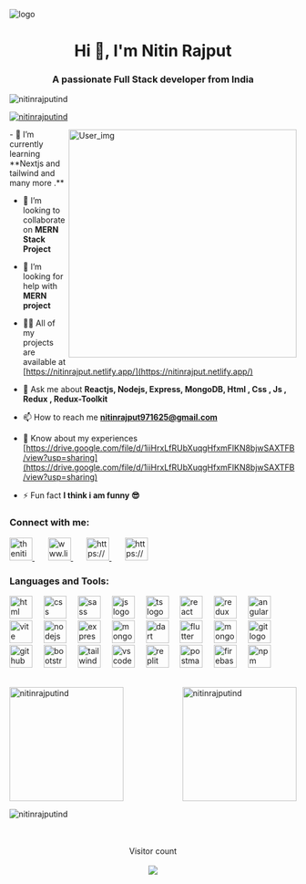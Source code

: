 ![logo](https://media.licdn.com/dms/image/D4D16AQGQUFMjKmJNKA/profile-displaybackgroundimage-shrink_350_1400/0/1693721493268?e=1724889600&v=beta&t=sFMgcEv4nyDPo3-yQPoSJjFbOC0DKVVIo29QA_J_pHo)
<h1 align="center">Hi 👋, I'm Nitin Rajput</h1>

<h3 align="center">A passionate Full Stack developer from India</h3>

<p align="left"> <img src="https://komarev.com/ghpvc/?username=nitinrajputind&label=Profile%20views&color=0e75b6&style=flat" alt="nitinrajputind" /> </p>

<p align="left"> <a href="https://github.com/ryo-ma/github-profile-trophy"><img src="https://github-profile-trophy.vercel.app/?username=nitinrajputind" alt="nitinrajputind" /></a> </p>
<img align="right" width="400" alt="User_img" src="https://user-images.githubusercontent.com/55389276/140866485-8fb1c876-9a8f-4d6a-98dc-08c4981eaf70.gif" />
- 🌱 I’m currently learning **Nextjs and tailwind and many more .**

- 👯 I’m looking to collaborate on **MERN Stack Project**

- 🤝 I’m looking for help with **MERN project**

- 👨‍💻 All of my projects are available at [https://nitinrajput.netlify.app/](https://nitinrajput.netlify.app/)

- 💬 Ask me about **Reactjs, Nodejs, Express, MongoDB, Html , Css , Js , Redux , Redux-Toolkit**

- 📫 How to reach me **nitinrajput971625@gmail.com**

- 📄 Know about my experiences [https://drive.google.com/file/d/1iiHrxLfRUbXuqgHfxmFlKN8bjwSAXTFB/view?usp=sharing](https://drive.google.com/file/d/1iiHrxLfRUbXuqgHfxmFlKN8bjwSAXTFB/view?usp=sharing)

- ⚡ Fun fact **I think i am funny 😎**
<h3 align="left">Connect with me:</h3>

<p align="left">  
<a href="https://twitter.com/thenitinrajput" target="blank">
  <img  height="40" src="https://img.shields.io/static/v1?message=Twitter&logo=twitter&label=&color=1DA1F2&logoColor=white&labelColor=&style=for-the-badge" alt="thenitinrajput" />
</a>
 &nbsp;&nbsp;&nbsp;&nbsp;&nbsp; 
<a href="https://linkedin.com/in/www.linkedin.com/in/nitinrajputindia" target="blank">
  <img  src="https://img.shields.io/static/v1?message=LinkedIn&logo=linkedin&label=&color=0077B5&logoColor=white&labelColor=&style=for-the-badge" alt="www.linkedin.com/in/nitinrajputindia" height="40"/>
</a>
&nbsp;&nbsp;&nbsp;&nbsp;&nbsp;
<a href="https://fb.com/https://www.facebook.com/nitinrajputindia/" target="blank">
<img src="https://img.shields.io/static/v1?message=Facebook&logo=facebook&label=&color=1877F2&logoColor=white&labelColor=&style=for-the-badge" alt="https://www.facebook.com/nitinrajputindia/" height="40"/>
</a>
&nbsp;&nbsp;&nbsp;&nbsp;&nbsp;
<a href="https://instagram.com/https://www.instagram.com/nitinrajputindia/" target="blank">
<img src="https://img.shields.io/static/v1?message=Instagram&logo=instagram&label=&color=E4405F&logoColor=white&labelColor=&style=for-the-badge" alt="https://www.instagram.com/nitinrajputindia/" height="40" />
</a>

</p>


<h3 align="left">Languages and Tools:</h3>
<div align="left">
  <img src="https://skillicons.dev/icons?i=html" height="40" alt="html logo"  />
  <img width="12" />
  <img src="https://skillicons.dev/icons?i=css" height="40" alt="css logo"  />
  <img width="12" />
  <img src="https://skillicons.dev/icons?i=sass" height="40" alt="sass logo"  />
  <img width="12" />
  <img src="https://skillicons.dev/icons?i=js" height="40" alt="js logo"  />
  <img width="12" />
  <img src="https://skillicons.dev/icons?i=ts" height="40" alt="ts logo"  />
  <img width="12" />
  <img src="https://skillicons.dev/icons?i=react" height="40" alt="react logo"  />
  <img width="12" />
  <img src="https://skillicons.dev/icons?i=redux" height="40" alt="redux logo"  />
  <img width="12" />
  <img src="https://skillicons.dev/icons?i=angular" height="40" alt="angular logo"  />
  <img width="12" />
  <img src="https://skillicons.dev/icons?i=vite" height="40" alt="vite logo"  />
  <img width="12" />
  <img src="https://skillicons.dev/icons?i=nodejs" height="40" alt="nodejs logo"  />
  <img width="12" />
  <img src="https://skillicons.dev/icons?i=express" height="40" alt="express logo"  />
  <img width="12" />
  <img src="https://skillicons.dev/icons?i=mongodb" height="40" alt="mongodb logo"  />
  <img width="12" />
  <img src="https://skillicons.dev/icons?i=dart" height="40" alt="dart logo"  />
  <img width="12" />
  <img src="https://skillicons.dev/icons?i=flutter" height="40" alt="flutter logo"  />
  <img width="12" />
  <img src="https://skillicons.dev/icons?i=mongodb" height="40" alt="mongodb logo"  />
  <img width="12" />
  <img src="https://skillicons.dev/icons?i=git" height="40" alt="git logo"  />
  <img width="12" />
  <img src="https://skillicons.dev/icons?i=github" height="40" alt="github logo"  />
  <img width="12" />
  <img src="https://skillicons.dev/icons?i=bootstrap" height="40" alt="bootstrap logo"  />
  <img width="12" />
  <img src="https://skillicons.dev/icons?i=tailwind" height="40" alt="tailwind logo"  />
  <img width="12" />
  <img src="https://skillicons.dev/icons?i=vscode" height="40" alt="vscode logo"  />
  <img width="12" />
  <img src="https://skillicons.dev/icons?i=replit" height="40" alt="replit logo"  />
  <img width="12" />
  <img src="https://skillicons.dev/icons?i=postman" height="40" alt="postman logo"  />
  <img width="12" />
  <img src="https://skillicons.dev/icons?i=firebase" height="40" alt="firebase logo"  />
  <img width="12" />
  <img src="https://skillicons.dev/icons?i=npm" height="40" alt="npm logo"  />
</div>

<br/>

<p style="display: flex; justify-content: space-between; align-items: flex-end;">
  <img height="200" src="https://github-readme-stats.vercel.app/api/top-langs?username=nitinrajputind&show_icons=true&locale=en&layout=compact" alt="nitinrajputind" />
  <img height="200" src="https://github-readme-stats.vercel.app/api?username=nitinrajputind&show_icons=true&locale=en" alt="nitinrajputind" />
</p>


<div align="left"> 
<img align="center" src="https://github-readme-streak-stats.herokuapp.com/?user=nitinrajputind&" alt="nitinrajputind" />
</div>

<br/>
<br/>

<p align="center"> 
  Visitor count<br> <br>
  <img src="https://profile-counter.glitch.me/nitinrajputind/count.svg" />
</p>
